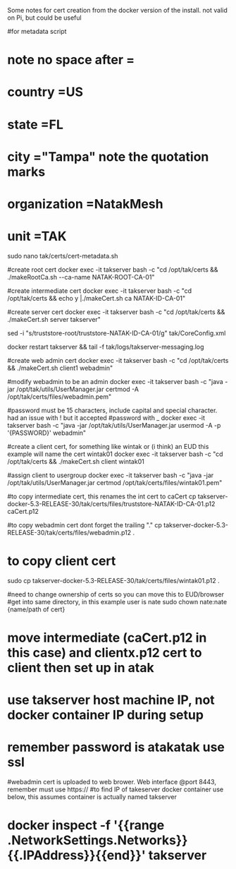 Some notes for cert creation from the docker version of the install. not valid on Pi, but could be useful


#for metadata script
# note no space after =
# country =US
# state =FL
# city ="Tampa" note the quotation marks
# organization =NatakMesh
# unit =TAK
sudo nano tak/certs/cert-metadata.sh

#create root cert
docker exec -it takserver bash -c "cd /opt/tak/certs && ./makeRootCa.sh --ca-name NATAK-ROOT-CA-01"

#create intermediate cert
docker exec -it takserver bash -c "cd /opt/tak/certs && echo y |./makeCert.sh ca NATAK-ID-CA-01"

#create server cert
docker exec -it takserver bash -c "cd /opt/tak/certs && ./makeCert.sh server takserver"

sed -i "s/truststore-root/truststore-NATAK-ID-CA-01/g" tak/CoreConfig.xml

docker restart takserver && tail -f tak/logs/takserver-messaging.log

#create web admin cert
docker exec -it takserver bash -c "cd /opt/tak/certs && ./makeCert.sh client1 webadmin"

#modify webadmin to be an admin
docker exec -it takserver bash -c "java -jar /opt/tak/utils/UserManager.jar certmod -A /opt/tak/certs/files/webadmin.pem"

#password must be 15 characters, include capital and special character. had an issue with ! but it accepted
#password with _
docker exec -it takserver bash -c "java -jar /opt/tak/utils/UserManager.jar usermod -A -p '{PASSWORD}' webadmin"

#create a client cert, for something like wintak or (i think) an EUD this example will name the cert wintak01
docker exec -it takserver bash -c "cd /opt/tak/certs && ./makeCert.sh client wintak01

#assign client to usergroup
docker exec -it takserver bash -c "java -jar /opt/tak/utils/UserManager.jar certmod /opt/tak/certs/files/wintak01.pem"

#to copy intermediate cert, this renames the int cert to caCert
cp takserver-docker-5.3-RELEASE-30/tak/certs/files/truststore-NATAK-ID-CA-01.p12 caCert.p12

#to copy webadmin cert dont forget the trailing "."
cp takserver-docker-5.3-RELEASE-30/tak/certs/files/webadmin.p12 .

# to copy client cert
sudo cp takserver-docker-5.3-RELEASE-30/tak/certs/files/wintak01.p12 .

#need to change ownership of certs so you can move this to EUD/browser
#get into same directory, in this example user is nate
sudo chown nate:nate {name/path of cert}

# move intermediate (caCert.p12 in this case) and clientx.p12 cert to client then set up in atak
# use takserver host machine IP, not docker container IP during setup
# remember password is atakatak  use ssl


#webadmin cert is uploaded to web brower. Web interface @port 8443, remember must use https://
#to find IP of takeserver docker container use below, this assumes container is actually named takserver
# docker inspect -f '{{range .NetworkSettings.Networks}}{{.IPAddress}}{{end}}' takserver
